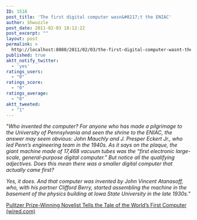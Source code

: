 ```yaml
---
ID: 1518
post_title: 'The first digital computer wasn&#8217;t the ENIAC'
author: Shwuzzle
post_date: 2011-02-03 18:12:22
post_excerpt: ""
layout: post
permalink: >
  http://localhost:8080/2011/02/03/the-first-digital-computer-wasnt-the-eniac/
published: true
aktt_notify_twitter:
  - 'yes'
ratings_users:
  - "0"
ratings_score:
  - "0"
ratings_average:
  - "0"
aktt_tweeted:
  - "1"
---
```

"<em>Who invented the computer? For anyone who has made a pilgrimage to the University of Pennsylvania and seen the shrine to the ENIAC, the answer may seem obvious: John Mauchly and J. Presper Eckert Jr., who led Penn’s engineering team in the 1940s. As it says on the plaque, the giant machine made of 17,468 vacuum tubes was the “first electronic large-scale, general-purpose digital computer.” But notice all the qualifying adjectives. Does this mean there was a smaller digital computer that actually came first?</em>

<em>Yes, it does. And that computer was invented by John Vincent Atanasoff, who, with his partner Clifford Berry, started assembling the machine in the basement of the physics building at Iowa State University in the late 1930s.</em>"

<a href="http://www.wired.com/magazine/2010/11/mf_smiley/">Pulitzer Prize-Winning Novelist Tells the Tale of the World’s First Computer (wired.com)</a>